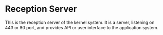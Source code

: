 Reception Server
================

This is the reception server of the kernel system. It is a server, listening
on 443 or 80 port, and provides API or user interface to the application
system.

